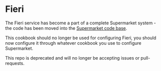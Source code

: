 # Fieri

The Fieri service has become a part of a complete Supermarket system - the code has been moved into the [Supermarket code base](http://github.com/chef/supermarket).

This cookbook should no longer be used for configuring Fieri, you should now configure it through whatever cookbook you use to configure Supermarket.

This repo is deprecated and will no longer be accepting issues or pull-requests.
